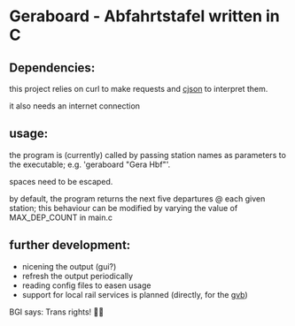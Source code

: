 # Geraboard - Abfahrtstafel written in C
## Dependencies:
this project relies on curl to make requests and [cjson](https://github.com/DaveGamble/cJSON) to interpret them.

it also needs an internet connection

## usage:
the program is (currently) called by passing station names as parameters to the executable; e.g. 'geraboard "Gera Hbf"'. 

spaces need to be escaped.

by default, the program returns the next five departures @ each given station; this behaviour can be modified by varying the value of MAX_DEP_COUNT in main.c

## further development:
- nicening the output (gui?)
- refresh the output periodically
- reading config files to easen usage
- support for local rail services is planned (directly, for the [gvb](https://gvbgera.de))

BGI says: Trans rights! 🏳️‍⚧️
